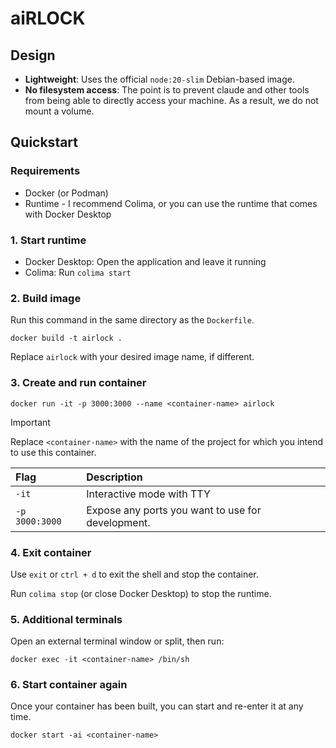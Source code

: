 # aiRLOCK

## Design

- **Lightweight**: Uses the official `node:20-slim` Debian-based image.
- **No filesystem access**: The point is to prevent claude and other tools from being able to directly access your machine.
  As a result, we do not mount a volume.

## Quickstart

### Requirements

- Docker (or Podman)
- Runtime - I recommend Colima, or you can use the runtime that comes with Docker Desktop

### 1. Start runtime

  - Docker Desktop: Open the application and leave it running
  - Colima: Run `colima start`
  
### 2. Build image

Run this command in the same directory as the `Dockerfile`.

`docker build -t airlock .`

Replace `airlock` with your desired image name, if different.

### 3. Create and run container

`docker run -it -p 3000:3000 --name <container-name> airlock`

> [!IMPORTANT]  
> Replace `<container-name>` with the name of the project for which you intend to use this container.

| Flag | Description |
| :--- | :---------- |
| `-it` | Interactive mode with TTY |
| `-p 3000:3000` | Expose any ports you want to use for development. |

### 4. Exit container

Use `exit` or `ctrl + d` to exit the shell and stop the container.

Run `colima stop` (or close Docker Desktop) to stop the runtime.

### 5. Additional terminals

Open an external terminal window or split, then run:

`docker exec -it <container-name> /bin/sh`

### 6. Start container again

Once your container has been built, you can start and re-enter it at any time.

`docker start -ai <container-name>`
